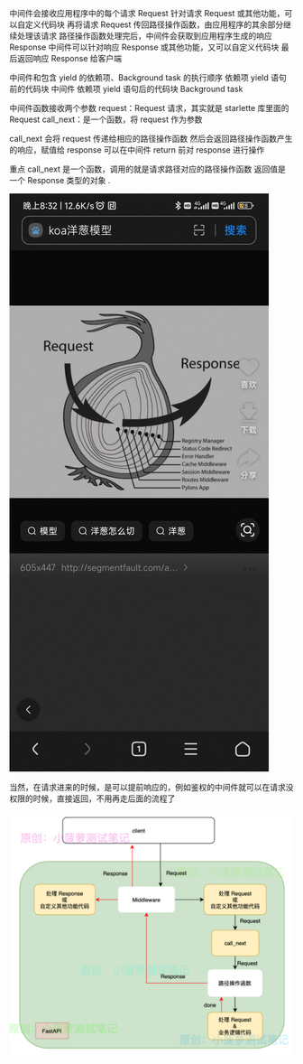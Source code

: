 中间件会接收应用程序中的每个请求 Request
针对请求 Request 或其他功能，可以自定义代码块
再将请求 Request 传回路径操作函数，由应用程序的其余部分继续处理该请求
路径操作函数处理完后，中间件会获取到应用程序生成的响应 Response
中间件可以针对响应 Response 或其他功能，又可以自定义代码块
最后返回响应 Response 给客户端




中间件和包含 yield 的依赖项、Background task 的执行顺序
依赖项 yield 语句前的代码块
中间件
依赖项 yield 语句后的代码块
Background task
 


中间件函数接收两个参数
request：Request 请求，其实就是 starlette 库里面的 Request
call_next：是一个函数，将 request 作为参数

call_next
会将 request 传递给相应的路径操作函数
然后会返回路径操作函数产生的响应，赋值给 response
可以在中间件 return 前对 response 进行操作


重点
call_next 是一个函数，调用的就是请求路径对应的路径操作函数
返回值是一个 Response 类型的对象
.

![img_1.png](img_1.png)

当然，在请求进来的时候，是可以提前响应的，例如鉴权的中间件就可以在请求没权限的时候，直接返回，不用再走后面的流程了

![img.png](img.png)
